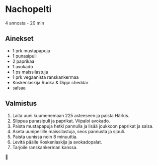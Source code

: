# Nachopelti
4 annosta - 20 min

## Ainekset
- 1 prk mustapapuja
- 1 punasipuli
- 2 paprikaa
- 1 avokado
- 1 ps maissilastuja
- 1 prk vegaanista ranskankermaa
- Koskenlaskija Ruoka & Dippi cheddar
- salsaa

## Valmistus
1. Laita uuni kuumenemaan 225 asteeseen ja paista Härkis.
2. Silppua punasipuli ja paprikat. Viipaloi avokado.
3. Paista mustapapuja hetki pannulla ja lisää joukkoon paprikat ja salsa.
4. Aseta uunipellille maissilastuja, seos pannusta ja sipuli.
4. Paista uunissa noin 8 minuuttia.
5. Levitä päälle Koskenlaskija ja avokadopalat.
6. Tarjoile ranskankerman kanssa.

🥛
